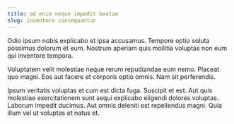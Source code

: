 ```yaml
---
title: ad enim neque impedit beatae
slug: inventore consequuntur
---
```


Odio ipsum nobis explicabo et ipsa accusamus. Tempore optio soluta possimus dolorum et eum. Nostrum aperiam quis mollitia voluptas non eum qui inventore tempora.

Voluptatem velit molestiae neque rerum repudiandae eum nemo. Placeat quo magni. Eos aut facere et corporis optio omnis. Nam sit perferendis.

Ipsum veritatis voluptas et cum est dicta fuga. Suscipit et est. Aut quis molestiae exercitationem sunt sequi explicabo eligendi dolores voluptas. Laborum impedit ducimus. Aut omnis deleniti est repellendus magni. Quia illum vel ut voluptas et natus et.
